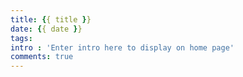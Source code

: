 ```yaml
---
title: {{ title }}
date: {{ date }}
tags:
intro : 'Enter intro here to display on home page'
comments: true
---
```

